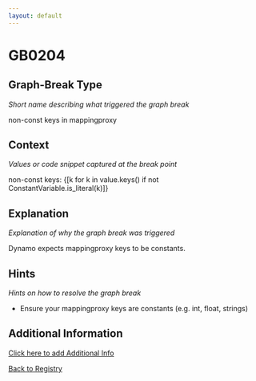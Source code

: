 ```yaml
---
layout: default
---
```

# GB0204

## Graph-Break Type
*Short name describing what triggered the graph break*

non-const keys in mappingproxy

## Context
*Values or code snippet captured at the break point*

non-const keys: {[k for k in value.keys() if not ConstantVariable.is_literal(k)]}

## Explanation
*Explanation of why the graph break was triggered*

Dynamo expects mappingproxy keys to be constants.

## Hints
*Hints on how to resolve the graph break*

- Ensure your mappingproxy keys are constants (e.g. int, float, strings)


## Additional Information

<!-- ADDITIONAL INFORMATION START - Add custom information below this line -->

<!-- ADDITIONAL INFORMATION END -->


[Click here to add Additional Info](https://github.com/meta-pytorch/compile-graph-break-site/edit/main/docs/gb/gb0204.md)

[Back to Registry](../index.html)
